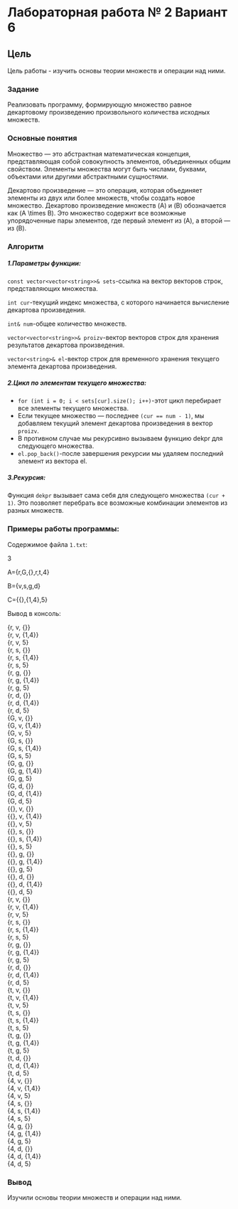 # Лабораторная работа № 2 Вариант 6

## Цель

Цель работы - изучить основы теории множеств и операции над ними.

### Задание

Реализовать программу, формирующую множество равное декартовому произведению
произвольного количества исходных множеств.

### Основные понятия
Множество — это абстрактная математическая концепция, представляющая собой совокупность элементов, объединенных общим свойством. Элементы множества могут быть числами, буквами, объектами или другими абстрактными сущностями.

Декартово произведение — это операция, которая объединяет элементы из двух или более множеств, чтобы создать новое множество. Декартово произведение множеств (A) и (B) обозначается как (A \times B). Это множество содержит все возможные упорядоченные пары элементов, где первый элемент из (A), а второй — из (B).

### Алгоритм 
##### 1.Параметры функции:
`const vector<vector<string>>& sets`-cсылка на вектор векторов строк, представляющих множества.

`int cur`-текущий индекс множества, с которого начинается вычисление декартова произведения.

`int& num`-общее количество множеств.

`vector<vector<string>>& proizv`-вектор векторов строк для хранения результатов декартова произведения.

`vector<string>& el`-вектор строк для временного хранения текущего элемента декартова произведения.

##### 2.Цикл по элементам текущего множества:
- `for (int i = 0; i < sets[cur].size(); i++)`-этот цикл перебирает все элементы текущего множества.
- Если текущее множество — последнее `(cur == num - 1)`, мы добавляем текущий элемент декартова произведения в вектор `proizv`.
- В противном случае мы рекурсивно вызываем функцию dekpr для следующего множества.
- `el.pop_back()`-после завершения рекурсии мы удаляем последний элемент из вектора el.
##### 3.Рекурсия:
Функция `dekpr` вызывает сама себя для следующего множества `(cur + 1)`. Это позволяет перебрать все возможные комбинации элементов из разных множеств.
### Примеры работы программы:
Содержимое файла `1.txt`:

3 

A={r,G,{},r,t,4} 

B={v,s,g,d} 

C={{},{1,4},5} 

Вывод в консоль: 

{r, v, {}} \
{r, v, {1,4}} \
{r, v, 5} \
{r, s, {}} \
{r, s, {1,4}} \
{r, s, 5} \
{r, g, {}} \
{r, g, {1,4}} \
{r, g, 5} \
{r, d, {}} \
{r, d, {1,4}} \
{r, d, 5} \
{G, v, {}} \
{G, v, {1,4}} \
{G, v, 5} \
{G, s, {}} \
{G, s, {1,4}} \
{G, s, 5} \
{G, g, {}} \
{G, g, {1,4}} \
{G, g, 5} \
{G, d, {}} \
{G, d, {1,4}} \
{G, d, 5} \
{{}, v, {}} \
{{}, v, {1,4}} \
{{}, v, 5} \
{{}, s, {}} \
{{}, s, {1,4}} \
{{}, s, 5} \
{{}, g, {}} \
{{}, g, {1,4}} \
{{}, g, 5} \
{{}, d, {}} \
{{}, d, {1,4}} \
{{}, d, 5} \
{r, v, {}} \
{r, v, {1,4}} \
{r, v, 5} \
{r, s, {}} \
{r, s, {1,4}} \
{r, s, 5} \
{r, g, {}} \
{r, g, {1,4}} \
{r, g, 5} \
{r, d, {}} \
{r, d, {1,4}} \
{r, d, 5} \
{t, v, {}} \
{t, v, {1,4}} \
{t, v, 5} \
{t, s, {}} \
{t, s, {1,4}} \
{t, s, 5} \
{t, g, {}} \
{t, g, {1,4}} \
{t, g, 5} \
{t, d, {}} \
{t, d, {1,4}} \
{t, d, 5} \
{4, v, {}} \
{4, v, {1,4}} \
{4, v, 5} \
{4, s, {}} \
{4, s, {1,4}} \
{4, s, 5} \
{4, g, {}} \
{4, g, {1,4}} \
{4, g, 5} \
{4, d, {}} \
{4, d, {1,4}} \
{4, d, 5} 
### Вывод
Изучили основы теории множеств и операции над ними.
